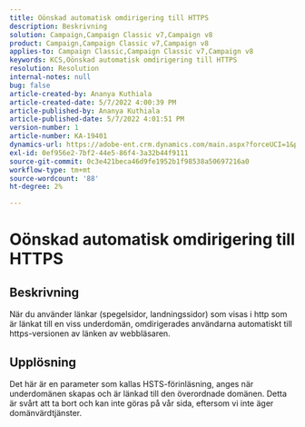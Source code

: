```yaml
---
title: Oönskad automatisk omdirigering till HTTPS
description: Beskrivning
solution: Campaign,Campaign Classic v7,Campaign v8
product: Campaign,Campaign Classic v7,Campaign v8
applies-to: Campaign Classic,Campaign Classic v7,Campaign v8
keywords: KCS,Oönskad automatisk omdirigering till HTTPS
resolution: Resolution
internal-notes: null
bug: false
article-created-by: Ananya Kuthiala
article-created-date: 5/7/2022 4:00:39 PM
article-published-by: Ananya Kuthiala
article-published-date: 5/7/2022 4:01:51 PM
version-number: 1
article-number: KA-19401
dynamics-url: https://adobe-ent.crm.dynamics.com/main.aspx?forceUCI=1&pagetype=entityrecord&etn=knowledgearticle&id=0a8b07d3-1ece-ec11-a7b5-0022480a8e40
exl-id: 0ef956e2-7bf2-44e5-86f4-3a32b44f9111
source-git-commit: 0c3e421beca46d9fe1952b1f98538a50697216a0
workflow-type: tm+mt
source-wordcount: '88'
ht-degree: 2%

---
```


# Oönskad automatisk omdirigering till HTTPS

## Beskrivning

När du använder länkar (spegelsidor, landningssidor) som visas i http som är länkat till en viss underdomän, omdirigerades användarna automatiskt till https-versionen av länken av webbläsaren.

## Upplösning


Det här är en parameter som kallas HSTS-förinläsning, anges när underdomänen skapas och är länkad till den överordnade domänen. Detta är svårt att ta bort och kan inte göras på vår sida, eftersom vi inte äger domänvärdtjänster.
